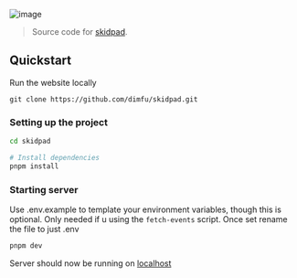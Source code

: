 ![image](https://skidpad.vercel.app/images/skidpad.png)
> Source code for [skidpad](https://skidpad.vercel.app).

## Quickstart
Run the website locally
```
git clone https://github.com/dimfu/skidpad.git
```

### Setting up the project

```bash
cd skidpad

# Install dependencies
pnpm install
```
### Starting server
Use .env.example to template your environment variables, though this is optional. Only needed if u using the `fetch-events` script. Once set rename the file to just .env
```bash
pnpm dev
```

Server should now be running on [localhost](https://localhost:3000)
